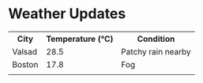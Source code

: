 # Weather Updates

<!-- WEATHER-UPDATE-START -->
<table><tr><th>City</th><th>Temperature (°C)</th><th>Condition</th></tr><tr><td>Valsad</td><td>28.5</td><td>Patchy rain nearby</td></tr><tr><td>Boston</td><td>17.8</td><td>Fog</td></tr><tr><td></td><td></td><td></td></tr></table>
<!-- WEATHER-UPDATE-END -->

